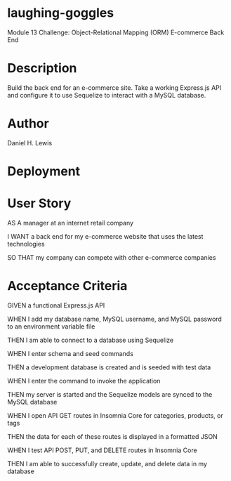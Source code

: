 # laughing-goggles
Module 13 Challenge: Object-Relational Mapping (ORM) E-commerce Back End

# Description
Build the back end for an e-commerce site. Take a working Express.js API and configure it to use Sequelize to interact with a MySQL database.

# Author
Daniel H. Lewis
# Deployment

# User Story
AS A manager at an internet retail company

I WANT a back end for my e-commerce website that uses the latest technologies

SO THAT my company can compete with other e-commerce companies

# Acceptance Criteria
GIVEN a functional Express.js API

WHEN I add my database name, MySQL username, and MySQL password to an environment variable file

THEN I am able to connect to a database using Sequelize

WHEN I enter schema and seed commands

THEN a development database is created and is seeded with test data

WHEN I enter the command to invoke the application

THEN my server is started and the Sequelize models are synced to the MySQL database

WHEN I open API GET routes in Insomnia Core for categories, products, or tags

THEN the data for each of these routes is displayed in a formatted JSON

WHEN I test API POST, PUT, and DELETE routes in Insomnia Core

THEN I am able to successfully create, update, and delete data in my database